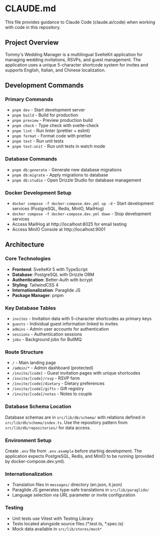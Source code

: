 # CLAUDE.md

This file provides guidance to Claude Code (claude.ai/code) when working with code in this repository.

## Project Overview

Tommy's Wedding Manager is a multilingual SvelteKit application for managing wedding invitations, RSVPs, and guest management. The application uses a unique 5-character shortcode system for invites and supports English, Italian, and Chinese localization.

## Development Commands

### Primary Commands
- `pnpm dev` - Start development server
- `pnpm build` - Build for production
- `pnpm preview` - Preview production build
- `pnpm check` - Type check with svelte-check
- `pnpm lint` - Run linter (prettier + eslint)
- `pnpm format` - Format code with prettier
- `pnpm test` - Run unit tests
- `pnpm test:unit` - Run unit tests in watch mode

### Database Commands
- `pnpm db:generate` - Generate new database migrations
- `pnpm db:migrate` - Apply migrations to database
- `pnpm db:studio` - Open Drizzle Studio for database management

### Docker Development Setup
- `docker compose -f docker-compose.dev.yml up -d` - Start development services (PostgreSQL, Redis, MinIO, MailHog)
- `docker compose -f docker-compose.dev.yml down` - Stop development services
- Access MailHog at http://localhost:8025 for email testing
- Access MinIO Console at http://localhost:9001

## Architecture

### Core Technologies
- **Frontend**: SvelteKit 5 with TypeScript
- **Database**: PostgreSQL with Drizzle ORM
- **Authentication**: Better-Auth with bcrypt
- **Styling**: TailwindCSS 4
- **Internationalization**: Paraglide JS
- **Package Manager**: pnpm

### Key Database Tables
- `invites` - Invitation data with 5-character shortcodes as primary keys
- `guests` - Individual guest information linked to invites
- `admins` - Admin user accounts for authentication
- `sessions` - Authentication sessions
- `jobs` - Background jobs for BullMQ

### Route Structure
- `/` - Main landing page
- `/admin/*` - Admin dashboard (protected)
- `/invite/[code]` - Guest invitation pages with unique shortcodes
- `/invite/[code]/rsvp` - RSVP form
- `/invite/[code]/dietary` - Dietary preferences
- `/invite/[code]/gifts` - Gift registry
- `/invite/[code]/notes` - Notes to couple

### Database Schema Location
Database schemas are in `src/lib/db/schema/` with relations defined in `src/lib/db/schema/index.ts`. Use the repository pattern from `src/lib/db/repositories/` for data access.

### Environment Setup
Create `.env` file from `.env.example` before starting development. The application expects PostgreSQL, Redis, and MinIO to be running (provided by docker-compose.dev.yml).

### Internationalization
- Translation files in `messages/` directory (en.json, it.json)
- Paraglide JS generates type-safe translations in `src/lib/paraglide/`
- Language selection via URL parameter or invite configuration

### Testing
- Unit tests use Vitest with Testing Library
- Tests located alongside source files (*.test.ts, *.spec.ts)
- Mock data available in `src/lib/stores/mock*`